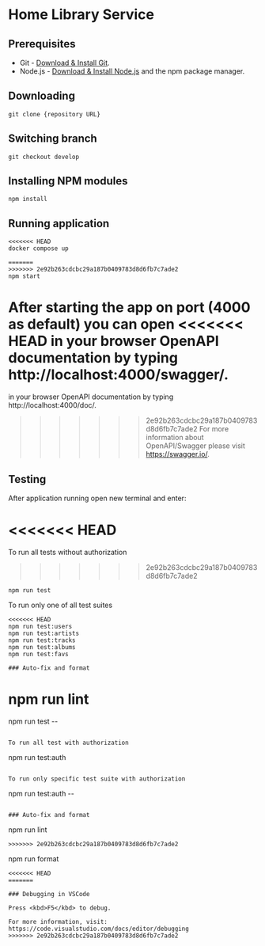 # Home Library Service

## Prerequisites

- Git - [Download & Install Git](https://git-scm.com/downloads).
- Node.js - [Download & Install Node.js](https://nodejs.org/en/download/) and the npm package manager.

## Downloading

```
git clone {repository URL}
```

## Switching branch

```
git checkout develop
```

## Installing NPM modules

```
npm install
```

## Running application

```
<<<<<<< HEAD
docker compose up

=======
>>>>>>> 2e92b263cdcbc29a187b0409783d8d6fb7c7ade2
npm start
```

After starting the app on port (4000 as default) you can open
<<<<<<< HEAD
in your browser OpenAPI documentation by typing http://localhost:4000/swagger/.
=======
in your browser OpenAPI documentation by typing http://localhost:4000/doc/.
>>>>>>> 2e92b263cdcbc29a187b0409783d8d6fb7c7ade2
For more information about OpenAPI/Swagger please visit https://swagger.io/.

## Testing

After application running open new terminal and enter:

<<<<<<< HEAD
=======
To run all tests without authorization

>>>>>>> 2e92b263cdcbc29a187b0409783d8d6fb7c7ade2
```
npm run test
```

To run only one of all test suites

```
<<<<<<< HEAD
npm run test:users
npm run test:artists
npm run test:tracks
npm run test:albums
npm run test:favs
```

```
### Auto-fix and format
```

npm run lint
=======
npm run test -- <path to suite>
```

To run all test with authorization

```
npm run test:auth
```

To run only specific test suite with authorization

```
npm run test:auth -- <path to suite>
```

### Auto-fix and format

```
npm run lint
```
>>>>>>> 2e92b263cdcbc29a187b0409783d8d6fb7c7ade2

```
npm run format
```
<<<<<<< HEAD
=======

### Debugging in VSCode

Press <kbd>F5</kbd> to debug.

For more information, visit: https://code.visualstudio.com/docs/editor/debugging
>>>>>>> 2e92b263cdcbc29a187b0409783d8d6fb7c7ade2
